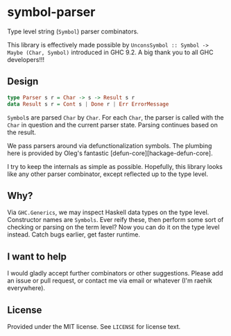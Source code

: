 # symbol-parser
Type level string (`Symbol`) parser combinators.

This library is effectively made possible by `UnconsSymbol :: Symbol -> Maybe
(Char, Symbol)` introduced in GHC 9.2. A big thank you to all GHC developers!!!

## Design
[defun-core-hackage]: https://hackage.haskell.org/package/defun-core

```haskell
type Parser s r = Char -> s -> Result s r
data Result s r = Cont s | Done r | Err ErrorMessage
```

`Symbol`s are parsed `Char` by `Char`. For each `Char`, the parser is called
with the `Char` in question and the current parser state. Parsing continues
based on the result.

We pass parsers around via defunctionalization symbols. The plumbing here is
provided by Oleg's fantastic [defun-core][hackage-defun-core].

I try to keep the internals as simple as possible. Hopefully, this library looks
like any other parser combinator, except reflected up to the type level.

## Why?
Via `GHC.Generics`, we may inspect Haskell data types on the type level.
Constructor names are `Symbols`. Ever reify these, then perform some sort of
checking or parsing on the term level? Now you can do it on the type level
instead. Catch bugs earlier, get faster runtime.

## I want to help
I would gladly accept further combinators or other suggestions. Please add an
issue or pull request, or contact me via email or whatever (I'm raehik
everywhere).

## License
Provided under the MIT license. See `LICENSE` for license text.
